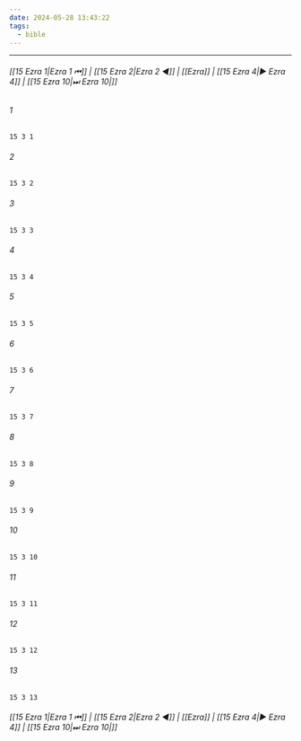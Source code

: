 ```yaml
---
date: 2024-05-28 13:43:22
tags:
  - bible
---
```

___

###### [[15 Ezra 1|Ezra 1 ⏮]] | [[15 Ezra 2|Ezra 2 ◀]] | [[Ezra]] | [[15 Ezra 4|▶ Ezra 4]] | [[15 Ezra 10|⏭ Ezra 10|]]

###### 1
``` verse
15 3 1 
```
###### 2
``` verse
15 3 2 
```
###### 3
``` verse
15 3 3 
```
###### 4
``` verse
15 3 4 
```
###### 5
``` verse
15 3 5 
```
###### 6
``` verse
15 3 6 
```
###### 7
``` verse
15 3 7 
```
###### 8
``` verse
15 3 8 
```
###### 9
``` verse
15 3 9 
```
###### 10
``` verse
15 3 10 
```
###### 11
``` verse
15 3 11 
```
###### 12
``` verse
15 3 12 
```
###### 13
``` verse
15 3 13 
```

###### [[15 Ezra 1|Ezra 1 ⏮]] | [[15 Ezra 2|Ezra 2 ◀]] | [[Ezra]] | [[15 Ezra 4|▶ Ezra 4]] | [[15 Ezra 10|⏭ Ezra 10|]]


